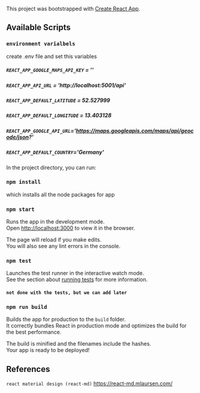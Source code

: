 This project was bootstrapped with [Create React App](https://github.com/facebook/create-react-app).

## Available Scripts

### `environment varialbels`
create .env file and set this variables
##### `REACT_APP_GOOGLE_MAPS_API_KEY` = ''
##### `REACT_APP_API_URL` = 'http://localhost:5001/api'
##### `REACT_APP_DEFAULT_LATITUDE` = 52.527999
##### `REACT_APP_DEFAULT_LONGITUDE` = 13.403128
##### `REACT_APP_GOOGLE_API_URL`='https://maps.googleapis.com/maps/api/geocode/json?'
##### `REACT_APP_DEFAULT_COUNTRY`='Germany'


In the project directory, you can run:
### `npm install`
which installs all the node packages for app

### `npm start`

Runs the app in the development mode.<br>
Open [http://localhost:3000](http://localhost:3000) to view it in the browser.

The page will reload if you make edits.<br>
You will also see any lint errors in the console.

### `npm test`

Launches the test runner in the interactive watch mode.<br>
See the section about [running tests](https://facebook.github.io/create-react-app/docs/running-tests) for more information.

#### `not done with the tests, but we can add later`

### `npm run build`

Builds the app for production to the `build` folder.<br>
It correctly bundles React in production mode and optimizes the build for the best performance.

The build is minified and the filenames include the hashes.<br>
Your app is ready to be deployed!

## References
`react material design (react-md)` 
https://react-md.mlaursen.com/
